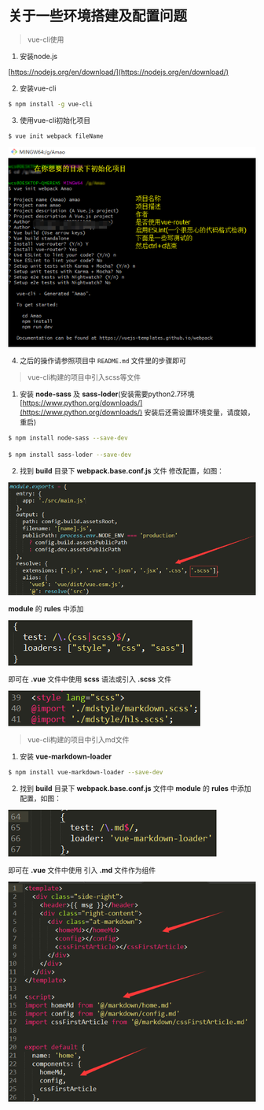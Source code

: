 # 关于一些环境搭建及配置问题

> vue-cli使用

1. 安装node.js

[https://nodejs.org/en/download/](https://nodejs.org/en/download/)

2. 安装vue-cli
``` bash
$ npm install -g vue-cli
```

3. 使用vue-cli初始化项目
``` bash
$ vue init webpack fileName
```
![img](../assets/1.png)

4. 之后的操作请参照项目中 ```README.md``` 文件里的步骤即可

> vue-cli构建的项目中引入scss等文件

1. 安装 __node-sass__ 及 __sass-loder__(安装需要python2.7环境 [https://www.python.org/downloads/](https://www.python.org/downloads/)  安装后还需设置环境变量，请度娘，重启)
``` bash
$ npm install node-sass --save-dev

$ npm install sass-loder --save-dev
```

2. 找到 __build__ 目录下 __webpack.base.conf.js__ 文件 修改配置，如图：

![img](../assets/2.png)

__module__ 的 __rules__ 中添加

![img](../assets/3.png)

即可在 __.vue__ 文件中使用 __scss__ 语法或引入 __.scss__ 文件

![img](../assets/4.png)

> vue-cli构建的项目中引入md文件

1. 安装 __vue-markdown-loader__
``` bash
$ npm install vue-markdown-loader --save-dev
```

2. 找到 __build__ 目录下 __webpack.base.conf.js__ 文件中 __module__ 的 __rules__ 中添加配置，如图：

![img](../assets/5.png)

即可在 __.vue__ 文件中使用 引入 __.md__ 文件作为组件

![img](../assets/6.png)